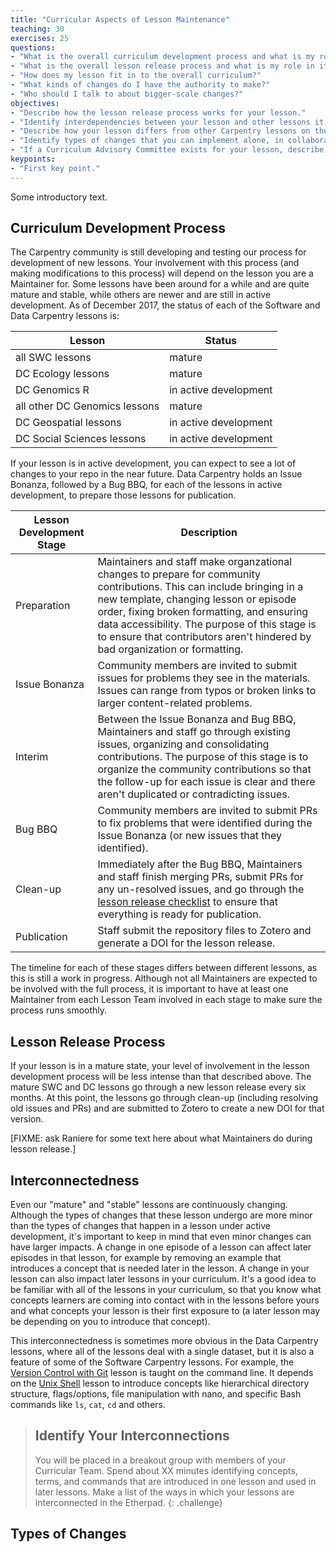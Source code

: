 ```yaml
---
title: "Curricular Aspects of Lesson Maintenance"
teaching: 30
exercises: 25
questions:
- "What is the overall curriculum development process and what is my role in it?"
- "What is the overall lesson release process and what is my role in it?"
- "How does my lesson fit in to the overall curriculum?"
- "What kinds of changes do I have the authority to make?"
- "Who should I talk to about bigger-scale changes?"
objectives:
- "Describe how the lesson release process works for your lesson."
- "Identify interdependencies between your lesson and other lessons it will be taught with."
- "Describe how your lesson differs from other Carpentry lessons on the same technology."
- "Identify types of changes that you can implement alone, in collaboration with your co-Maintainers, and after consulation with other community members."
- "If a Curriculum Advisory Committee exists for your lesson, describe their responsibilities and how to contact them."
keypoints:
- "First key point."
---
```


Some introductory text.

## Curriculum Development Process

The Carpentry community is still developing and testing our process
for development of new lessons. Your involvement with this process 
(and making modifications to this process) will depend on the lesson
you are a Maintainer for. Some lessons have been around for a while
and are quite mature and stable, while others are newer and are still in 
active development. As of December 2017, the status of each of the
Software and Data Carpentry lessons is:

| Lesson  | Status | 
| --------------- | ------ | 
| all SWC lessons | mature | 
| DC Ecology lessons | mature | 
| DC Genomics R | in active development | 
| all other DC Genomics lessons | mature | 
| DC Geospatial lessons | in active development |
| DC Social Sciences lessons | in active development |

If your lesson is in active development, you can expect to see a lot 
of changes to your repo in the near future. Data Carpentry holds an 
Issue Bonanza, followed by a Bug BBQ, for each of the lessons in 
active development, to prepare those lessons for publication. 

| Lesson Development Stage | Description |
| ---  | --- |
| Preparation | Maintainers and staff make organzational changes to prepare for community contributions. This can include bringing in a new template, changing lesson or episode order, fixing broken formatting, and ensuring data accessibility. The purpose of this stage is to ensure that contributors aren't hindered by bad organization or formatting. |
| Issue Bonanza | Community members are invited to submit issues for problems they see in the materials. Issues can range from typos or broken links to larger content-related problems.|
| Interim | Between the Issue Bonanza and Bug BBQ, Maintainers and staff go through existing issues, organizing and consolidating contributions. The purpose of this stage is to organize the community contributions so that the follow-up for each issue is clear and there aren't duplicated or contradicting issues. |
| Bug BBQ | Community members are invited to submit PRs to fix problems that were identified during the Issue Bonanza (or new issues that they identified).|
| Clean-up | Immediately after the Bug BBQ, Maintainers and staff finish merging PRs, submit PRs for any un-resolved issues, and go through the [lesson release checklist]() to ensure that everything is ready for publication.|
| Publication | Staff submit the repository files to Zotero and generate a DOI for the lesson release. | 

The timeline for each of these stages differs between different lessons, as this is still a work in progress. Although not all
Maintainers are expected to be involved with the full process, it 
is important to have at least one Maintainer from each Lesson Team 
involved in each stage to make sure the process runs smoothly.

## Lesson Release Process
If your lesson is in a mature state, your level of involvement in the
lesson development process will be less intense than that described
above. The mature SWC and DC lessons go through a new lesson release
every six months. At this point, the lessons go through clean-up 
(including resolving old issues and PRs) and are submitted to Zotero
to create a new DOI for that version. 

[FIXME: ask Raniere for some text here about what Maintainers do during lesson release.]

## Interconnectedness

Even our "mature" and "stable" lessons are continuously changing.
Although the types of changes that these lesson undergo are more 
minor than the types of changes that happen in a lesson under
active development, it's important to keep in mind that even minor
changes can have larger impacts. A change in one episode of a lesson
can affect later episodes in that lesson, for example by removing an
example that introduces a concept that is needed later in the lesson. 
A change in your lesson can also impact later lessons in your 
curriculum. It's a good idea to be familiar with all of the lessons
in your curriculum, so that you know what concepts learners are 
coming into contact with in the lessons before yours and what 
concepts your lesson is their first exposure to (a later lesson may
be depending on you to introduce that concept). 

This interconnectedness is sometimes more obvious in the Data Carpentry 
lessons, where all of the lessons deal with a single dataset, but it is also
a feature of some of the Software Carpentry lessons. For example, the 
[Version Control with Git](http://swcarpentry.github.io/git-novice/) lesson
is taught on the command line. It depends on the [Unix Shell](http://swcarpentry.github.io/shell-novice/) lesson to introduce concepts like 
hierarchical directory structure, flags/options, file manipulation with nano, and
specific Bash commands like `ls`, `cat`, `cd` and others.

> ## Identify Your Interconnections
> You will be placed in a breakout group with members of your Curricular Team. 
> Spend about XX minutes identifying concepts, terms, and commands that are
> introduced in one lesson and used in later lessons. Make a list of the ways
> in which your lessons are interconnected in the Etherpad.
{: .challenge}

## Types of Changes



